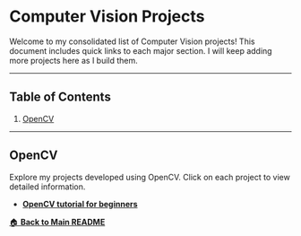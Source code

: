 # Computer Vision Projects

Welcome to my consolidated list of Computer Vision projects! This document includes quick links to each major section. I will keep adding more projects here as I build them.

---

## Table of Contents

1. [OpenCV](#opencv)

---

## OpenCV

Explore my projects developed using OpenCV. Click on each project to view detailed information.

- [**OpenCV tutorial for beginners**](https://github.com/Amid68/OpenCV-tutorial-for-beginners)  

[🏠 **Back to Main README**](https://github.com/Amid68/Amid68/blob/main/README.md)
